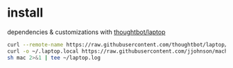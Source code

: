 # install

dependencies & customizations with [thoughtbot/laptop](https://github.com/thoughtbot/laptop)

```sh
curl --remote-name https://raw.githubusercontent.com/thoughtbot/laptop/master/mac
curl -o ~/.laptop.local https://raw.githubusercontent.com/jjohnson/machine/master/.laptop.local
sh mac 2>&1 | tee ~/laptop.log
```

